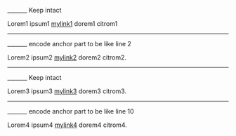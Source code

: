 _______ Keep intact

Lorem1 ipsum1 [mylink1](https://github.com/kaktusztea/km100/blob/master/md/010_karakteralkotas.md#fejl%C5%91d%C3%A9s) dorem1 citrom1

---

_______ encode anchor part to be like line 2

Lorem2 ipsum2 [mylink2](https://github.com/kaktusztea/km100/blob/master/md/010_karakteralkotas.md#fejlődés) dorem2 citrom2.

---
_______ Keep intact

Lorem3 ipsum3 [mylink3](#fejl%C5%91d%C3%A9s) dorem3 citrom3.

---
_______ encode anchor part to be like line 10

Lorem4 ipsum4 [mylink4](#fejlődés) dorem4 citrom4.
